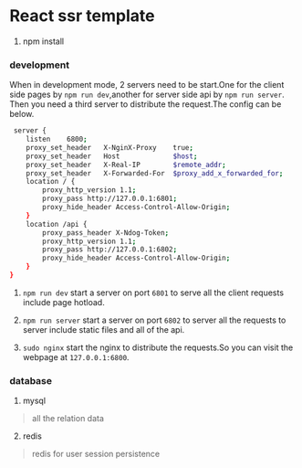 # React ssr template

1. npm install

### development 
When in development mode, 2 servers need to be start.One for the client side pages by `npm run dev`,another for server side api by `npm run server`.
Then you need a third server to distribute the request.The config can be below.

```bash
 server {
    listen    6800;
    proxy_set_header   X-NginX-Proxy    true;
    proxy_set_header   Host             $host;
    proxy_set_header   X-Real-IP        $remote_addr;
    proxy_set_header   X-Forwarded-For  $proxy_add_x_forwarded_for;
    location / {
        proxy_http_version 1.1;
        proxy_pass http://127.0.0.1:6801;
        proxy_hide_header Access-Control-Allow-Origin;
    }
    location /api {
        proxy_pass_header X-Ndog-Token;
        proxy_http_version 1.1;
        proxy_pass http://127.0.0.1:6802;
        proxy_hide_header Access-Control-Allow-Origin;
    }
}

```

1. `npm run dev` start a server on port `6801` to serve all the client requests include page hotload.

2. `npm run server` start a server on port `6802` to server all the requests to server include static files and all of the api.

3. `sudo nginx` start the nginx to distribute the requests.So you can visit the webpage at `127.0.0.1:6800`.

### database

1. mysql
> all the relation data
2. redis
> redis for user session persistence